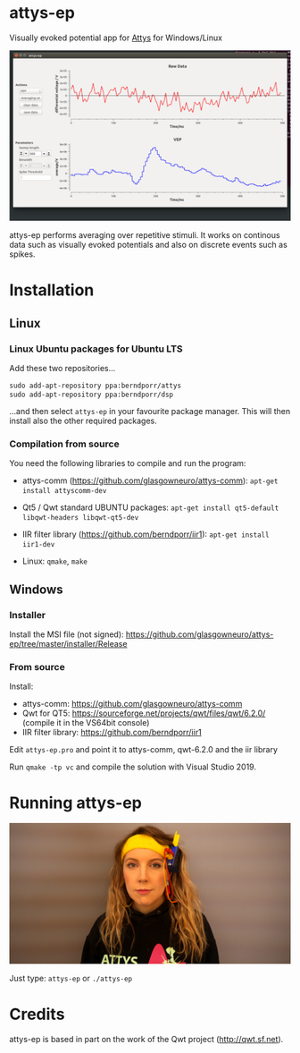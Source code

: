 # attys-ep

Visually evoked potential app for [Attys](http://www.attys.tech)
for Windows/Linux

![alt tag](screenshot.png)

attys-ep performs averaging over repetitive stimuli. It
works on continous data such as visually evoked potentials and
also on discrete events such as spikes.

# Installation

## Linux

### Linux Ubuntu packages for Ubuntu LTS
Add these two repositories...
```
sudo add-apt-repository ppa:berndporr/attys
sudo add-apt-repository ppa:berndporr/dsp
```
...and then select `attys-ep` in your favourite package manager. This will then install also
the other required packages.

### Compilation from source

You need the following libraries to compile and run the program:

- attys-comm (https://github.com/glasgowneuro/attys-comm): `apt-get install attyscomm-dev`
- Qt5 / Qwt standard UBUNTU packages: `apt-get install qt5-default libqwt-headers libqwt-qt5-dev`
- IIR filter library (https://github.com/berndporr/iir1): `apt-get install iir1-dev`

- Linux: `qmake`, `make`

## Windows

### Installer

Install the MSI file (not signed):
https://github.com/glasgowneuro/attys-ep/tree/master/installer/Release

### From source
Install:
- attys-comm: https://github.com/glasgowneuro/attys-comm
- Qwt for QT5: https://sourceforge.net/projects/qwt/files/qwt/6.2.0/ (compile it in the VS64bit console)
- IIR filter library: https://github.com/berndporr/iir1

Edit `attys-ep.pro` and point it to attys-comm, qwt-6.2.0 and the iir library

Run `qmake -tp vc` and compile the solution with Visual Studio 2019.

# Running attys-ep

![alt tag](setup.jpg)

Just type: `attys-ep` or `./attys-ep`


# Credits

attys-ep is based in part on the work of the Qwt project (http://qwt.sf.net).

